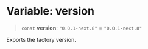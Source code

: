 # Variable: version

> `const` **version**: `"0.0.1-next.8"` = `"0.0.1-next.8"`

Exports the factory version.
